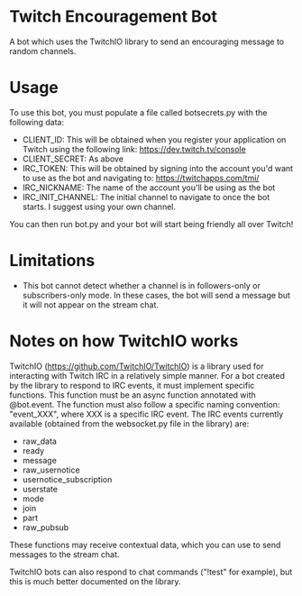 # Twitch Encouragement Bot
A bot which uses the TwitchIO library to send an encouraging message to random channels.

# Usage
To use this bot, you must populate a file called botsecrets.py with the following data:
- CLIENT_ID: This will be obtained when you register your application on Twitch using the following link: https://dev.twitch.tv/console
- CLIENT_SECRET: As above
- IRC_TOKEN: This will be obtained by signing into the account you'd want to use as the bot and navigating to: https://twitchapps.com/tmi/
- IRC_NICKNAME: The name of the account you'll be using as the bot
- IRC_INIT_CHANNEL: The initial channel to navigate to once the bot starts. I suggest using your own channel.

You can then run bot.py and your bot will start being friendly all over Twitch!

# Limitations
- This bot cannot detect whether a channel is in followers-only or subscribers-only mode. In these cases, the bot will send a message but it will not appear on the stream chat.

# Notes on how TwitchIO works
TwitchIO (https://github.com/TwitchIO/TwitchIO) is a library used for interacting with Twitch IRC in a relatively simple manner. For a bot created by the library to respond to IRC events, it must implement specific functions.
This function must be an async function annotated with @bot.event. 
The function must also follow a specific naming convention: "event_XXX", where XXX is a specific IRC event. The IRC events currently available (obtained from the websocket.py file in the library) are:
- raw_data
- ready
- message
- raw_usernotice
- usernotice_subscription
- userstate
- mode
- join
- part
- raw_pubsub

These functions may receive contextual data, which you can use to send messages to the stream chat.

TwitchIO bots can also respond to chat commands ("!test" for example), but this is much better documented on the library.
